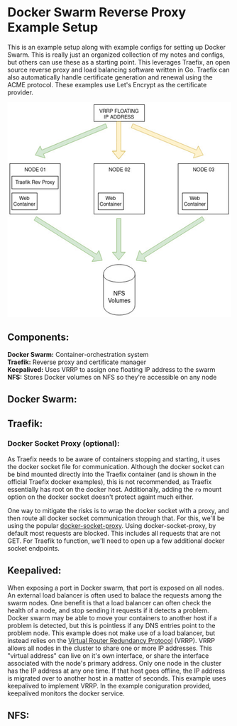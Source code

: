 # Docker Swarm Reverse Proxy Example Setup
This is an example setup along with example configs for setting up Docker Swarm. This is really just an organized collection of my notes and configs, but others can use these as a starting point. This leverages Traefix, an open source reverse proxy and load balancing software written in Go. Traefix can also automatically handle certificate generation and renewal using the ACME protocol. These examples use Let's Encrypt as the certificate provider. 

![alt text](https://github.com/doublez13/docker-swarm-example-setup/blob/master/example-architecture.jpg)

## Components:
**Docker Swarm:** Container-orchestration system  
**Traefik:** Reverse proxy and certificate manager  
**Keepalived:** Uses VRRP to assign one floating IP address to the swarm  
**NFS:** Stores Docker volumes on NFS so they're accessible on any node

## Docker Swarm:
## Traefik:
### Docker Socket Proxy (optional):
As Traefix needs to be aware of containers stopping and starting, it uses the docker socket file for communication. Although the docker socket can be bind mounted directly into the Traefix container (and is shown in the official Traefix docker examples), this is not recommended, as Traefix essentially has root on the docker host. Additionally, adding the `ro` mount option on the docker socket doesn't protect againt much either.  

One way to mitigate the risks is to wrap the docker socket with a proxy, and then route all docker socket communication through that. For this, we'll be using the popular [docker-socket-proxy](https://github.com/Tecnativa/docker-socket-proxy). Using docker-socket-proxy, by default most requests are blocked. This includes all requests that are not GET. For Traefik to function, we'll need to open up a few additional docker socket endpoints.  

## Keepalived:
When exposing a port in Docker swarm, that port is exposed on all nodes. An external load balancer is often used to balace the requests among the swarm nodes. One benefit is that a load balancer can often check the health of a node, and stop sending it requests if it detects a problem. Docker swarm may be able to move your containers to another host if a problem is detected, but this is pointless if any DNS entries point to the problem node. This example does not make use of a load balancer, but instead relies on the [Virtual Router Redundancy Protocol](https://en.wikipedia.org/wiki/Virtual_Router_Redundancy_Protocol) (VRRP). VRRP allows all nodes in the cluster to share one or more IP addresses. This "virtual address" can live on it's own interface, or share the interface associated with the node's primary address. Only one node in the cluster has the IP address at any one time. If that host goes offline, the IP address is migrated over to another host in a matter of seconds. This example uses keepalived to implement VRRP. In the example coniguration provided, keepalived monitors the docker service.

## NFS:

